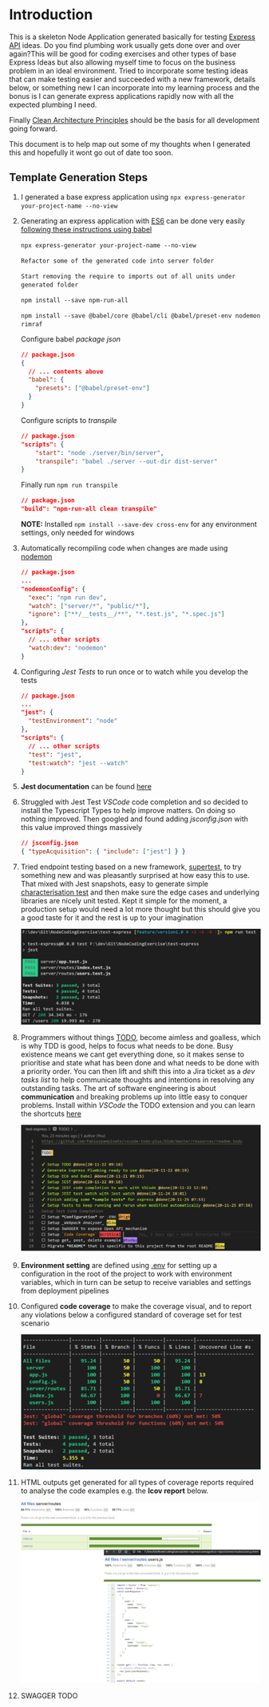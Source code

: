 # Introduction

This is a skeleton Node Application generated basically for testing [Express API](https://expressjs.com/en/api.html) ideas. Do you find plumbing work usually gets done over and over again?This will be good for coding exercises and other types of base Express Ideas but also allowing myself time to focus on the business problem in an ideal environment. Tried to incorporate some testing ideas that can make testing easier and succeeded with a new framework, details below,  or something new I can incorporate into my learning process and the bonus is I can generate express applications rapidly now with all the expected plumbing I need. 

Finally [Clean Architecture Principles](https://medium.com/@danielkao/summary-of-clean-architecture-i-910d1ebdc60b) should be the basis for all development going forward.

This document is to help map out some of my thoughts when I generated this and hopefully it wont go out of date too soon.

## Template Generation Steps

1. I generated a base express application using `npx express-generator your-project-name --no-view`

2. Generating an express application with [ES6](https://www.greycampus.com/blog/programming/java-script-versions) can be done very easily [following these instructions using babel](https://www.freecodecamp.org/news/how-to-enable-es6-and-beyond-syntax-with-node-and-express-68d3e11fe1ab/)

   `npx express-generator your-project-name --no-view`

   `Refactor some of the generated code into server folder`

   `Start removing the require to imports out of all units under generated folder`

   `npm install --save npm-run-all`

   `npm install --save @babel/core @babel/cli @babel/preset-env nodemon rimraf`

   Configure babel _package json_

   ```json
   // package.json
   {
     // ... contents above
     "babel": {
       "presets": ["@babel/preset-env"]
     }
   }
   ```

   Configure scripts to _transpile_

   ```json
   // package.json
   "scripts": {
       "start": "node ./server/bin/server",
       "transpile": "babel ./server --out-dir dist-server"
   }

   ```

   Finally run `npm run transpile`

   ```json
   // package.json
   "build": "npm-run-all clean transpile"
   ```

   **NOTE:** Installed `npm install --save-dev cross-env` for any environment settings, only needed for windows

3. Automatically recompiling code when changes are made using [nodemon](https://github.com/remy/nodemon)

   ```json
   // package.json
   ...
   "nodemonConfig": {
     "exec": "npm run dev",
     "watch": ["server/*", "public/*"],
     "ignore": ["**/__tests__/**", "*.test.js", "*.spec.js"]
   },
   "scripts": {
     // ... other scripts
     "watch:dev": "nodemon"
   }
   ```

4. Configuring _Jest Tests_ to run once or to watch while you develop the tests

   ```json
   // package.json
   ...
   "jest": {
     "testEnvironment": "node"
   },
   "scripts": {
     // ... other scripts
     "test": "jest",
     "test:watch": "jest --watch"
   }
   ```

5. **Jest documentation** can be found [here](https://jestjs.io/docs/en/getting-started)

6. Struggled with Jest Test *VSCode* code completion and so decided to install the Typescript Types to help improve matters. On doing so nothing improved. Then googled and found adding *jsconfig.json* with this value improved things massively

   ```json
   // jsconfig.json
   { "typeAcquisition": { "include": ["jest"] } }
   ```

7. Tried endpoint testing based on a new framework, [supertest](https://zellwk.com/blog/endpoint-testing/), to try something new and was pleasantly surprised at how easy this to use. That mixed with Jest snapshots, easy to generate simple [characterisation test](https://en.wikipedia.org/wiki/Characterization_test) and then make sure the edge cases and underlying libraries are nicely unit tested.  Kept it simple for the moment, a production setup would need a lot more thought but this should give you a good taste for it and the rest is up to your imagination

   <img src="./readme-images/supertest-sample.png" alt="Test output" style="zoom:80%;" />

8. Programmers without things [TODO](https://github.com/fabiospampinato/vscode-todo-plus), become aimless and goalless, which is why TDD is good, helps to focus what needs to be done. Busy existence means we cant get everything done, so it makes sense to prioritise and state what has been done and what needs to be done with a priority order. You can then lift and shift this into a Jira ticket as a *dev tasks list* to help communicate thoughts and intentions in resolving any outstanding tasks. The art of software engineering is about **communication** and breaking problems up into little easy to conquer problems. Install within *VSCode* the TODO extension and you can learn the shortcuts [here](https://github.com/fabiospampinato/vscode-todo-plus/blob/master/resources/readme.todo)

   <img src="./readme-images/todo-sample.png" alt="TODO example" style="zoom: 67%;" />

9. **Environment setting** are defined using [.env](https://medium.com/the-node-js-collection/making-your-node-js-work-everywhere-with-environment-variables-2da8cdf6e786) for setting up a configuration in the root of the project to work with environment variables, which in turn can be setup to receive variables and settings from deployment pipelines

10. Configured **code coverage** to make the coverage visual, and to report any violations below a configured standard  of coverage set for test scenario

    ![Coverage](readme-images/codecoverage-sample.png)

11. HTML outputs get generated for all types of coverage reports required to analyse the code examples e.g. the **lcov report** below.

    ![LCOV Report](readme-images/lcov-report-sample.png)

12. SWAGGER TODO

